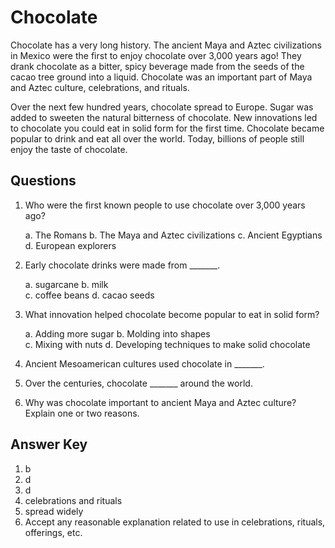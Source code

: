 # Chocolate

Chocolate has a very long history. The ancient Maya and Aztec civilizations in Mexico were the first to enjoy chocolate over 3,000 years ago! They drank chocolate as a bitter, spicy beverage made from the seeds of the cacao tree ground into a liquid. Chocolate was an important part of Maya and Aztec culture, celebrations, and rituals.

Over the next few hundred years, chocolate spread to Europe. Sugar was added to sweeten the natural bitterness of chocolate. New innovations led to chocolate you could eat in solid form for the first time. Chocolate became popular to drink and eat all over the world. Today, billions of people still enjoy the taste of chocolate.

## Questions

1. Who were the first known people to use chocolate over 3,000 years ago?

   a. The Romans
   b. The Maya and Aztec civilizations
   c. Ancient Egyptians
   d. European explorers

2. Early chocolate drinks were made from _______.

   a. sugarcane
   b. milk  
   c. coffee beans
   d. cacao seeds

3. What innovation helped chocolate become popular to eat in solid form?

   a. Adding more sugar
   b. Molding into shapes  
   c. Mixing with nuts
   d. Developing techniques to make solid chocolate

4. Ancient Mesoamerican cultures used chocolate in _______.

5. Over the centuries, chocolate _______ around the world.

6. Why was chocolate important to ancient Maya and Aztec culture? Explain one or two reasons.

## Answer Key

1. b
2. d
3. d
4. celebrations and rituals
5. spread widely
6. Accept any reasonable explanation related to use in celebrations, rituals, offerings, etc.

